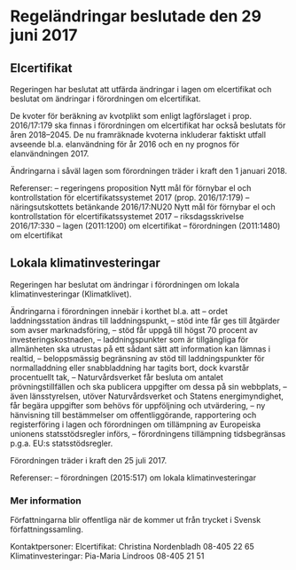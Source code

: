 # Regeländringar beslutade den 29 juni 2017

## Elcertifikat

Regeringen har beslutat att utfärda ändringar i lagen om elcertifikat och beslutat om ändringar i förordningen om elcertifikat.

De kvoter för beräkning av kvotplikt som enligt lagförslaget i prop. 2016/17:179 ska finnas i förordningen om elcertifikat har också beslutats för åren 2018–2045. De nu framräknade kvoterna inkluderar faktiskt utfall avseende bl.a. elanvändning för år 2016 och en ny prognos för elanvändningen 2017.

Ändringarna i såväl lagen som förordningen träder i kraft den 1 januari 2018.

Referenser:
– regeringens proposition Nytt mål för förnybar el och kontrollstation för elcertifikatssystemet 2017 (prop. 2016/17:179)
– näringsutskottets betänkande 2016/17:NU20 Nytt mål för förnybar el och kontrollstation för elcertifikatssystemet 2017
– riksdagsskrivelse 2016/17:330
– lagen (2011:1200) om elcertifikat
– förordningen (2011:1480) om elcertifikat

## Lokala klimatinvesteringar

Regeringen har beslutat om ändringar i förordningen om lokala klimatinvesteringar (Klimatklivet).

Ändringarna i förordningen innebär i korthet bl.a. att
– ordet laddningsstation ändras till laddningspunkt,
– stöd inte får ges till åtgärder som avser marknadsföring,
– stöd får uppgå till högst 70 procent av investeringskostnaden,
– laddningspunkter som är tillgängliga för allmänheten ska utrustas på ett sådant sätt att information kan lämnas i realtid,
– beloppsmässig begränsning av stöd till laddningspunkter för normalladdning eller snabbladdning har tagits bort, dock kvarstår procentuellt tak,
– Naturvårdsverket får besluta om antalet prövningstillfällen och ska publicera uppgifter om dessa på sin webbplats,
– även länsstyrelsen, utöver Naturvårdsverket och Statens energimyndighet, får begära uppgifter som behövs för uppföljning och utvärdering,
– ny hänvisning till bestämmelser om offentliggörande, rapportering och registerföring i lagen och förordningen om tillämpning av Europeiska unionens statsstödsregler införs,
– förordningens tillämpning tidsbegränsas p.g.a. EU:s statsstödsregler.

Förordningen träder i kraft den 25 juli 2017.

Referenser:
– förordningen (2015:517) om lokala klimatinvesteringar

### Mer information

Författningarna blir offentliga när de kommer ut från trycket i Svensk författningssamling.

Kontaktpersoner:
Elcertifikat: Christina Nordenbladh 08-405 22 65
Klimatinvesteringar: Pia-Maria Lindroos 08-405 21 51
